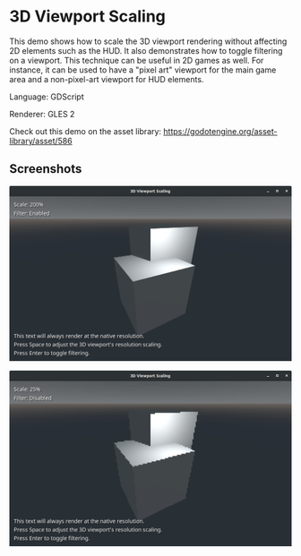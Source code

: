 # 3D Viewport Scaling

This demo shows how to scale the 3D viewport rendering without affecting 2D
elements such as the HUD. It also demonstrates how to toggle filtering on a
viewport. This technique can be useful in 2D games as well. For instance, it can
be used to have a "pixel art" viewport for the main game area and a
non-pixel-art viewport for HUD elements.

Language: GDScript

Renderer: GLES 2

Check out this demo on the asset library: https://godotengine.org/asset-library/asset/586

## Screenshots

![Screenshot](screenshots/high.png)

![Screenshot](screenshots/low.png)

